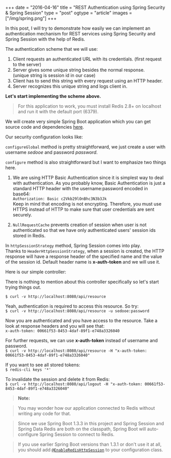+++
date = "2016-04-16"
title = "REST Authentication using Spring Security & Spring Session"
type = "post"
ogtype = "article"
images = ["/img/spring.png"]
+++

In this post, I will try to demonstrate how easily we can implement an authentication mechanism for REST services using Spring Security and Spring Session with the help of Redis.

The authentication scheme that we will use:

1. Client requests an authenticated URL with its credentials. (first request to the server)
2. Server gives some unique string besides the normal response. </br>(unique string is session id in our case)
3. Client has to send this string with every request using an HTTP header.
4. Server recognizes this unique string and logs client in.

**Let's start implementing the scheme above.**

>For this application to work, you must install Redis 2.8+ on localhost and run it with the default port (6379).

We will create very simple Spring Boot application which you can get source code and dependencies [here](https://github.com/sedooe/blog-projects/tree/master/rest-authentication-example).

Our security configuration looks like:
<script src="https://gist.github.com/sedooe/f143f6b615bfc1aeb23954ef514ec244.js"></script>

`configureGlobal` method is pretty straightforward, we just create a user with username *sedooe* and password *password*.

`configure` method is also straightforward but I want to emphasize two things here.

1. We are using HTTP Basic Authentication since it is simplest way to deal with authentication. As you probably know, Basic Authentication is just a standard HTTP header with the username:password encoded in base64: </br>
`Authorization: Basic c2Vkb29lOnBhc3N3b3Jk` </br>
Keep in mind that encoding is not encrypting. Therefore, you must use HTTPS instead of HTTP to make sure that user credentials are sent securely.

2. `NullRequestCache` prevents creation of session when user is not authenticated so that we have only authenticated users' session ids stored in Redis.

In `httpSessionStrategy` method, Spring Session comes into play. </br>
Thanks to `HeaderHttpSessionStrategy`, when a session is created, the HTTP response will have a response header of the specified name and the value of the session id. Default header name is **x-auth-token** and we will use it.

Here is our simple controller:
<script src="https://gist.github.com/sedooe/0f1536cfccb3024b1090fb73b895f718.js"></script>

There is nothing to mention about this controller specifically so let's start trying things out.

`$ curl -v http://localhost:8080/api/resource`

Yeah, authentication is required to access this resource. So try:</br>
`$ curl -v http://localhost:8080/api/resource -u sedooe:password`

Now you are authenticated and you have access to the resource. Take a look at response headers and you will see that:</br>
`x-auth-token: 00661f53-8453-4daf-89f1-e748a3326040`

For further requests, we can use **x-auth-token** instead of username and password.</br>
`$ curl -v http://localhost:8080/api/resource -H "x-auth-token: 00661f53-8453-4daf-89f1-e748a3326040"`

If you want to see all stored tokens:</br>
`$ redis-cli keys '*'`

To invalidate the session and delete it from Redis:</br>
`$ curl -v http://localhost:8080/api/logout -H "x-auth-token: 00661f53-8453-4daf-89f1-e748a3326040"`

> **Note:**

> You may wonder how our application connected to Redis without writing any code for that.

> Since we use Spring Boot 1.3.3 in this project and Spring Session and Spring Data Redis are both on the classpath, Spring Boot will auto-configure Spring Session to connect to Redis.

> If you use earlier Spring Boot versions than 1.3.1 or don't use it at all, you should add [`@EnableRedisHttpSession`](http://docs.spring.io/spring-session/docs/current/api/org/springframework/session/data/redis/config/annotation/web/http/EnableRedisHttpSession.html) to your configuration class.
